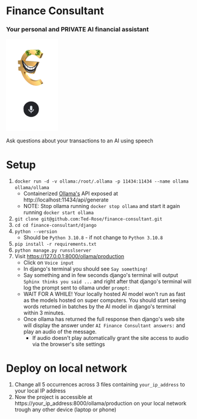 # Finance Consultant
### Your personal and PRIVATE AI financial assistant
<img src="django/media/Finance_consultant_logo.png" height="250">

Ask questions about your transactions to an AI using speech

# Setup
1. `docker run -d -v ollama:/root/.ollama -p 11434:11434 --name ollama ollama/ollama`
    - Containerized [Ollama's](https://ollama.com/) API exposed at http://localhost:11434/api/generate
    - NOTE: Stop ollama running `docker stop ollama` and start it again running `docker start ollama`
2. `git clone git@github.com:Ted-Rose/finance-consultant.git`
3. `cd cd finance-consultant/django`
4. `python --version`
    - Should be `Python 3.10.8` - if not change to `Python 3.10.8`
5. `pip install -r requirements.txt`
6. `python manage.py runsslserver`
7. Visit https://127.0.0.1:8000/ollama/production
    - Click on `Voice input`
    - In django's terminal you should see `Say something!`
    - Say something and in few seconds django's terminal will output `Sphinx thinks you said ...` and right after that django's terminal will log the prompt sent to ollama under `prompt:`
    - WAIT FOR A WHILE! Your locally hosted AI model won't run as fast as the models hosted on super computers. You should start seeing words returned in batches by the AI model in django's terminal within 3 minutes.
    - Once ollama has returned the full response then django's web site will display the answer under `AI Finance Consultant answers:` and play an audio of the message.
        - If audio doesn't play automatically grant the site access to audio via the browser's site settings

# Deploy on local network
1. Change all 5 occurrences across 3 files containing `your_ip_address` to your local IP address
2. Now the project is accessible at https://your_ip_address:8000/ollama/production on your local network trough any other device (laptop or phone)